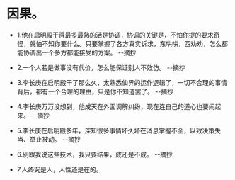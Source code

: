 # 因果。

- 1.他在启明殿干得最多最熟的活是协调，协调的关键是，不怕你提的要求奇怪，就怕不知你要什么。只要掌握了各方真实诉求，东哄哄，西劝劝，怎么都能协调出一个多方都能接受的方案。 --摘抄

- 2.一个人若是做事没有代价，怎么能保证别人不效仿。 --摘抄

- 3.李长庚在启明殿干了那么久，太熟悉仙界的运作逻辑了，一切不合理的事情背后，都有一个合理的理由，只是你不知道罢了。 --摘抄

- 4.李长庚万万没想到，他成天在外面调解纠纷，现在连自己的道心也要闹起来。 --摘抄

- 5.李长庚在启明殿多年，深知很多事情坏久坏在消息掌握不全，以致决策失当、举止被动。 --摘抄

- 6.别跟我说这些技术，我只要结果，成还是不成。 --摘抄

- 7.人终究是人，人性还是在的。
